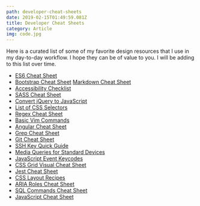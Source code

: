 ```yaml
---
path: developer-cheat-sheets
date: 2019-02-15T01:49:59.081Z
title: Developer Cheat Sheets
category: Article
img: code.jpg
---
```


Here is a curated list of some of my favorite design resources that I use in my day-to-day workflow. I hope they can be of value to you. I will be adding to this list over time.

- <a href="https://devhints.io/es6" target="_blank_">ES6 Cheat Sheet</a>
- <a href="https://hackerthemes.com/bootstrap-cheatsheet/" target="_blank">Bootstrap Cheat Sheet</a>
  <a href="https://guides.github.com/features/mastering-markdown/" target="_blank">Markdown Cheat Sheet</a>
- <a href="https://webaim.org/standards/wcag/checklist" target="_blank">Accessibility Checklist</a>
- <a href="https://sass-lang.com/guide" target="_blank">SASS Cheat Sheet</a>
- <a href="http://youmightnotneedjquery.com/" target="_blank">Convert jQuery to JavaScript</a>
- <a href="https://www.w3schools.com/cssref/css_selectors.asp" target="_blank">List of CSS Selectors</a>
- <a href="https://www.shortcutfoo.com/app/dojos/regex/cheatsheet" target="_blank">Regex Cheat Sheet</a>
- <a href="https://coderwall.com/p/adv71w/basic-vim-commands-for-getting-started" target="_blank">Basic Vim Commands</a>
- <a href="https://angular.io/guide/cheatsheet" target="_blank">Angular Cheat Sheet</a>
- <a href="https://ryanstutorials.net/linuxtutorial/cheatsheetgrep.php" target="_blank">Grep Cheat Sheet</a>
- <a href="https://gist.github.com/davfre/8313299" target="_blank">Git Cheat Sheet</a>
- <a href="https://clubmate.fi/how-to-setup-and-manage-multiple-ssh-keys/" target="_blank">SSH Key Quick Guide</a>
- <a href="https://css-tricks.com/snippets/css/media-queries-for-standard-devices/" target="_blank">Media Queries for Standard Devices</a>
- <a href="http://keycode.info/" target="_blank">JavaScript Event Keycodes</a>
- <a href="http://grid.malven.co/" target="_blank">CSS Grid Visual Cheat Sheet</a>
- <a href="https://github.com/sapegin/jest-cheat-sheet" target="_blank">Jest Cheat Sheet</a>
- <a href="https://developer.mozilla.org/en-US/docs/Web/CSS/Layout_cookbook" target="_blank">CSS Layout Recipes</a>
- <a href="https://developer.mozilla.org/en-US/docs/Web/Accessibility/ARIA/ARIA_Techniques" target="_blank">ARIA Roles Cheat Sheet</a>
- <a href="https://www.codecademy.com/articles/sql-commands" target="_blank">SQL Commands Cheat Sheet</a>
- <a href="https://htmlcheatsheet.com/js/" target="_blank">JavaScript Cheat Sheet</a>
